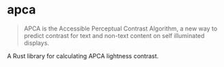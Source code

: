 # apca

> APCA is the Accessible Perceptual Contrast Algorithm, a new way to predict contrast for text and non-text content on self illuminated displays.

A Rust library for calculating APCA lightness contrast.
